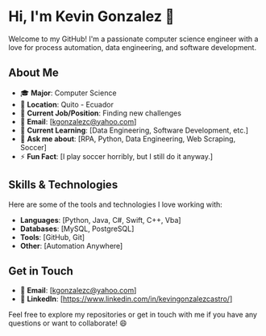 # Hi, I'm Kevin Gonzalez 👋

Welcome to my GitHub! I'm a passionate computer science engineer with a love for process automation, data engineering, and software development.

## About Me

- 🎓 **Major**: Computer Science  
- 📍 **Location**: Quito - Ecuador  
- 💼 **Current Job/Position**: Finding new challenges  
- 📧 **Email**: [kgonzalezc@yahoo.com]  
- 🌱 **Current Learning**: [Data Engineering, Software Development, etc.]  
- 💬 **Ask me about**: [RPA, Python, Data Engineering, Web Scraping, Soccer]  
- ⚡ **Fun Fact**: [I play soccer horribly, but I still do it anyway.]

## Skills & Technologies

Here are some of the tools and technologies I love working with:

- **Languages**: [Python, Java, C#, Swift, C++, Vba]
- **Databases**: [MySQL, PostgreSQL]
- **Tools**: [GitHub, Git]
- **Other**: [Automation Anywhere]

[//]: # (## Projects)

[//]: # ()
[//]: # (Here are some of my favorite repositories and projects:)

[//]: # ()
[//]: # (- [Project 1]&#40;https://github.com/yourusername/project1&#41; - Brief description of your project.)


## Get in Touch

- 📧 **Email**: [kgonzalezc@yahoo.com]
- 💼 **LinkedIn**: [https://www.linkedin.com/in/kevingonzalezcastro/]

[//]: # (- 🌐 **Website/Portfolio**: [Your Personal Website or Portfolio URL])

Feel free to explore my repositories or get in touch with me if you have any questions or want to collaborate! 😄
